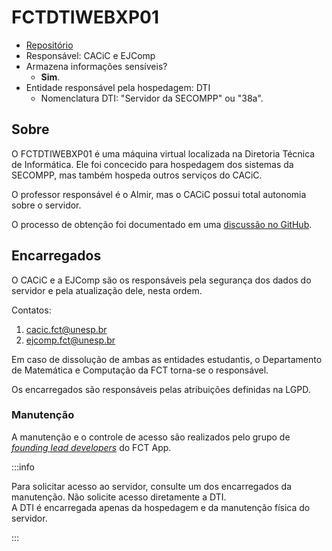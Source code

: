 # FCTDTIWEBXP01

- [Repositório](https://github.com/cacic-fct/server-FCTDTIWEBXP01)
- Responsável: CACiC e EJComp
- Armazena informações sensíveis?
  - **Sim**.
- Entidade responsável pela hospedagem: DTI
  - Nomenclatura DTI: "Servidor da SECOMPP" ou "38a".

## Sobre

O FCTDTIWEBXP01 é uma máquina virtual localizada na Diretoria Técnica de Informática. Ele foi concecido para hospedagem dos sistemas da SECOMPP, mas também hospeda outros serviços do CACiC.

O professor responsável é o Almir, mas o CACiC possui total autonomia sobre o servidor.

O processo de obtenção foi documentado em uma [discussão no GitHub](https://github.com/cacic-fct/fct-app/discussions/182#discussioncomment-9413541).

## Encarregados

O CACiC e a EJComp são os responsáveis pela segurança dos dados do servidor e pela atualização dele, nesta ordem.

Contatos:

1. cacic.fct@unesp.br
1. ejcomp.fct@unesp.br

Em caso de dissolução de ambas as entidades estudantis, o Departamento de Matemática e Computação da FCT torna-se o responsável.

Os encarregados são responsáveis pelas atribuições definidas na LGPD.

### Manutenção

A manutenção e o controle de acesso são realizados pelo grupo de [_founding lead developers_](https://docs.fctapp.cacic.dev.br/Geral/Especifica%C3%A7%C3%B5es%20gerais/Auditing#founding-lead-developers) do FCT App.

:::info

Para solicitar acesso ao servidor, consulte um dos encarregados da manutenção. Não solicite acesso diretamente a DTI.  
A DTI é encarregada apenas da hospedagem e da manutenção física do servidor.

:::
